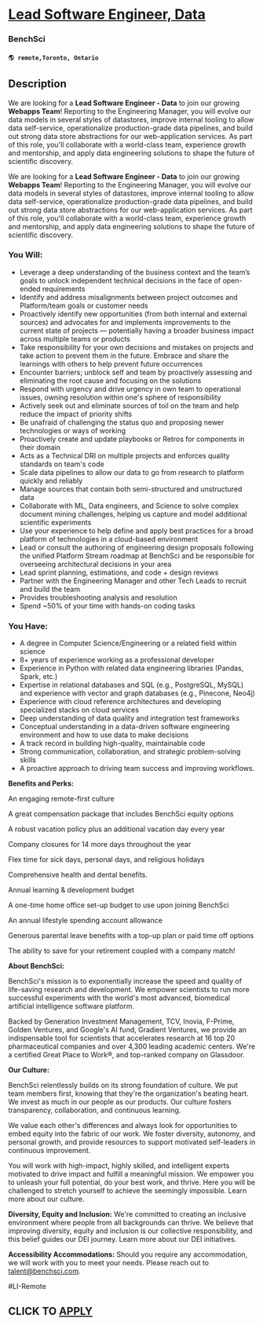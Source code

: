 # [Lead Software Engineer, Data](https://www.remotewlb.com/apply/lead-software-engineer-data-116118)  
### BenchSci  
#### `🌎 remote,Toronto, Ontario`  

## Description

We are looking for a **Lead Software Engineer - Data** to join our growing **Webapps Team**! Reporting to the Engineering Manager, you will evolve our data models in several styles of datastores, improve internal tooling to allow data self-service, operationalize production-grade data pipelines, and build out strong data store abstractions for our web-application services. As part of this role, you'll collaborate with a world-class team, experience growth and mentorship, and apply data engineering solutions to shape the future of scientific discovery.

  

We are looking for a **Lead Software Engineer - Data** to join our growing **Webapps Team**! Reporting to the Engineering Manager, you will evolve our data models in several styles of datastores, improve internal tooling to allow data self-service, operationalize production-grade data pipelines, and build out strong data store abstractions for our web-application services. As part of this role, you'll collaborate with a world-class team, experience growth and mentorship, and apply data engineering solutions to shape the future of scientific discovery.

  

### You Will:

* Leverage a deep understanding of the business context and the team’s goals to unlock independent technical decisions in the face of open-ended requirements
* Identify and address misalignments between project outcomes and Platform/team goals or customer needs
* Proactively identify new opportunities (from both internal and external sources) and advocates for and implements improvements to the current state of projects — potentially having a broader business impact across multiple teams or products
* Take responsibility for your own decisions and mistakes on projects and take action to prevent them in the future. Embrace and share the learnings with others to help prevent future occurrences
* Encounter barriers; unblock self and team by proactively assessing and eliminating the root cause and focusing on the solutions
* Respond with urgency and drive urgency in own team to operational issues, owning resolution within one's sphere of responsibility
* Actively seek out and eliminate sources of toil on the team and help reduce the impact of priority shifts 
* Be unafraid of challenging the status quo and proposing newer technologies or ways of working
* Proactively create and update playbooks or Retros for components in their domain
* Acts as a Technical DRI on multiple projects and enforces quality standards on team's code
* Scale data pipelines to allow our data to go from research to platform quickly and reliably
* Manage sources that contain both semi-structured and unstructured data
* Collaborate with ML, Data engineers, and Science to solve complex document mining challenges, helping us capture and model additional scientific experiments
* Use your experience to help define and apply best practices for a broad platform of technologies in a cloud-based environment
* Lead or consult the authoring of engineering design proposals following the unified Platform Stream roadmap at BenchSci and be responsible for overseeing architectural decisions in your area
* Lead sprint planning, estimations, and code + design reviews
* Partner with the Engineering Manager and other Tech Leads to recruit and build the team
* Provides troubleshooting analysis and resolution
* Spend ~50% of your time with hands-on coding tasks

  

### You Have:

* A degree in Computer Science/Engineering or a related field within science
* 8+ years of experience working as a professional developer
* Experience in Python with related data engineering libraries (Pandas, Spark, etc.)
* Expertise in relational databases and SQL (e.g., PostgreSQL, MySQL) and experience with vector and graph databases (e.g., Pinecone, Neo4j)
* Experience with cloud reference architectures and developing specialized stacks on cloud services
* Deep understanding of data quality and integration test frameworks
* Conceptual understanding in a data-driven software engineering environment and how to use data to make decisions
* A track record in building high-quality, maintainable code
* Strong communication, collaboration, and strategic problem-solving skills
* A proactive approach to driving team success and improving workflows.

  

 **Benefits and Perks:**

An engaging remote-first culture

A great compensation package that includes BenchSci equity options

A robust vacation policy plus an additional vacation day every year

Company closures for 14 more days throughout the year

Flex time for sick days, personal days, and religious holidays

Comprehensive health and dental benefits.

Annual learning & development budget

A one-time home office set-up budget to use upon joining BenchSci

An annual lifestyle spending account allowance

Generous parental leave benefits with a top-up plan or paid time off options

The ability to save for your retirement coupled with a company match!

  

 **About BenchSci:**

BenchSci's mission is to exponentially increase the speed and quality of life-saving research and development. We empower scientists to run more successful experiments with the world's most advanced, biomedical artificial intelligence software platform.

Backed by Generation Investment Management, TCV, Inovia, F-Prime, Golden Ventures, and Google's AI fund, Gradient Ventures, we provide an indispensable tool for scientists that accelerates research at 16 top 20 pharmaceutical companies and over 4,300 leading academic centers. We're a certified Great Place to Work®, and top-ranked company on Glassdoor.

  

**Our Culture:**

BenchSci relentlessly builds on its strong foundation of culture. We put team members first, knowing that they're the organization's beating heart. We invest as much in our people as our products. Our culture fosters transparency, collaboration, and continuous learning.

We value each other's differences and always look for opportunities to embed equity into the fabric of our work. We foster diversity, autonomy, and personal growth, and provide resources to support motivated self-leaders in continuous improvement.

You will work with high-impact, highly skilled, and intelligent experts motivated to drive impact and fulfill a meaningful mission. We empower you to unleash your full potential, do your best work, and thrive. Here you will be challenged to stretch yourself to achieve the seemingly impossible. Learn more about our culture.

  

 **Diversity, Equity and Inclusion:** We're committed to creating an inclusive environment where people from all backgrounds can thrive. We believe that improving diversity, equity and inclusion is our collective responsibility, and this belief guides our DEI journey. Learn more about our DEI initiatives.

  

 **Accessibility Accommodations:** Should you require any accommodation, we will work with you to meet your needs. Please reach out to talent@benchsci.com.

  

#LI-Remote

  
## CLICK TO [APPLY](https://www.remotewlb.com/apply/lead-software-engineer-data-116118)

